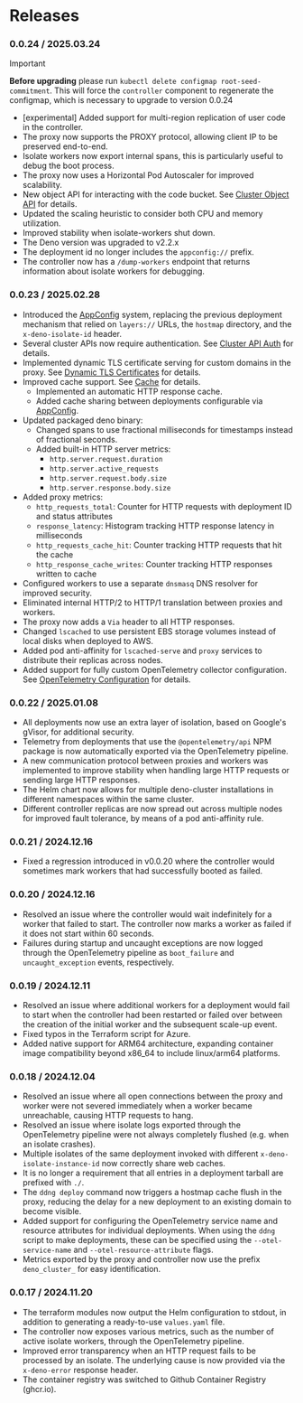 # Releases

### 0.0.24 / 2025.03.24

> [!IMPORTANT]
> **Before upgrading** please run `kubectl delete configmap root-seed-commitment`.
> This will force the `controller` component to regenerate the configmap, which
> is necessary to upgrade to version 0.0.24

- [experimental] Added support for multi-region replication of user code in the controller.
- The proxy now supports the PROXY protocol, allowing client IP to be preserved end-to-end.
- Isolate workers now export internal spans, this is particularly useful to debug the boot process.
- The proxy now uses a Horizontal Pod Autoscaler for improved scalability.
- New object API for interacting with the code bucket. See [Cluster Object API] for details.
- Updated the scaling heuristic to consider both CPU and memory utilization.
- Improved stability when isolate-workers shut down.
- The Deno version was upgraded to v2.2.x
- The deployment id no longer includes the `appconfig://` prefix.
- The controller now has a `/dump-workers` endpoint that returns information about isolate workers for debugging.

### 0.0.23 / 2025.02.28

- Introduced the [AppConfig] system, replacing the previous deployment mechanism
  that relied on `layers://` URLs, the `hostmap` directory, and the
  `x-deno-isolate-id` header.
- Several cluster APIs now require authentication. See [Cluster API Auth] for
  details.
- Implemented dynamic TLS certificate serving for custom domains in the proxy.
  See [Dynamic TLS Certificates] for details.
- Improved cache support. See [Cache] for details.
  - Implemented an automatic HTTP response cache.
  - Added cache sharing between deployments configurable via [AppConfig].
- Updated packaged deno binary:
  - Changed spans to use fractional milliseconds for timestamps instead of
    fractional seconds.
  - Added built-in HTTP server metrics:
    - `http.server.request.duration`
    - `http.server.active_requests`
    - `http.server.request.body.size`
    - `http.server.response.body.size`
- Added proxy metrics:
  - `http_requests_total`: Counter for HTTP requests with deployment ID and
    status attributes
  - `response_latency`: Histogram tracking HTTP response latency in milliseconds
  - `http_requests_cache_hit`: Counter tracking HTTP requests that hit the cache
  - `http_response_cache_writes`: Counter tracking HTTP responses written to cache
- Configured workers to use a separate `dnsmasq` DNS resolver for improved
  security.
- Eliminated internal HTTP/2 to HTTP/1 translation between proxies and workers.
- The proxy now adds a `Via` header to all HTTP responses.
- Changed `lscached` to use persistent EBS storage volumes instead of local
  disks when deployed to AWS.
- Added pod anti-affinity for `lscached-serve` and `proxy` services to
  distribute their replicas across nodes.
- Added support for fully custom OpenTelemetry collector configuration. See
  [OpenTelemetry Configuration] for details.

### 0.0.22 / 2025.01.08

- All deployments now use an extra layer of isolation, based on Google's gVisor,
  for additional security.
- Telemetry from deployments that use the `@opentelemetry/api` NPM package is
  now automatically exported via the OpenTelemetry pipeline.
- A new communication protocol between proxies and workers was implemented to
  improve stability when handling large HTTP requests or sending large HTTP
  responses.
- The Helm chart now allows for multiple deno-cluster installations in different
  namespaces within the same cluster.
- Different controller replicas are now spread out across multiple nodes for
  improved fault tolerance, by means of a pod anti-affinity rule.

### 0.0.21 / 2024.12.16

- Fixed a regression introduced in v0.0.20 where the controller would sometimes
  mark workers that had successfully booted as failed.

### 0.0.20 / 2024.12.16

- Resolved an issue where the controller would wait indefinitely for a worker
  that failed to start. The controller now marks a worker as failed if it does
  not start within 60 seconds.
- Failures during startup and uncaught exceptions are now logged through the
  OpenTelemetry pipeline as `boot_failure` and `uncaught_exception` events,
  respectively.

### 0.0.19 / 2024.12.11

- Resolved an issue where additional workers for a deployment would fail to
  start when the controller had been restarted or failed over between the
  creation of the initial worker and the subsequent scale-up event.
- Fixed typos in the Terraform script for Azure.
- Added native support for ARM64 architecture, expanding container image
  compatibility beyond x86_64 to include linux/arm64 platforms.

### 0.0.18 / 2024.12.04

- Resolved an issue where all open connections between the proxy and worker were
  not severed immediately when a worker became unreachable, causing HTTP
  requests to hang.
- Resolved an issue where isolate logs exported through the OpenTelemetry
  pipeline were not always completely flushed (e.g. when an isolate crashes).
- Multiple isolates of the same deployment invoked with different
  `x-deno-isolate-instance-id` now correctly share web caches.
- It is no longer a requirement that all entries in a deployment tarball are
  prefixed with `./`.
- The `ddng deploy` command now triggers a hostmap cache flush in the proxy,
  reducing the delay for a new deployment to an existing domain to become
  visible.
- Added support for configuring the OpenTelemetry service name and resource
  attributes for individual deployments. When using the `ddng` script to make
  deployments, these can be specified using the `--otel-service-name` and
  `--otel-resource-attribute` flags.
- Metrics exported by the proxy and controller now use the prefix
  `deno_cluster_` for easy identification.

### 0.0.17 / 2024.11.20

- The terraform modules now output the Helm configuration to stdout, in addition
  to generating a ready-to-use `values.yaml` file.
- The controller now exposes various metrics, such as the number of active
  isolate workers, through the OpenTelemetry pipeline.
- Improved error transparency when an HTTP request fails to be processed by an
  isolate. The underlying cause is now provided via the `x-deno-error` response
  header.
- The container registry was switched to Github Container Registry (ghcr.io).

[AppConfig]: https://github.com/denoland/nextgen-install/wiki/AppConfig
[Cache]: https://github.com/denoland/nextgen-install/wiki/Cache
[Cluster API Auth]: https://github.com/denoland/nextgen-install/wiki/Cluster-API-Auth
[Dynamic TLS Certificates]: https://github.com/denoland/nextgen-install/wiki/Dynamic-TLS-Certificates
[OpenTelemetry Configuration]: https://github.com/denoland/nextgen-install/wiki/OpenTelemetry-Configuration
[Cluster Object API]: https://github.com/denoland/nextgen-install/wiki/Cluster-Object-API
